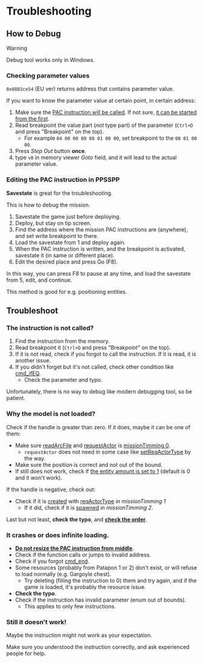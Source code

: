 # Troubleshooting

## How to Debug

> [!WARNING]
> Debug tool works only in Windows.

### Checking parameter values

`0x0883ce54` (EU ver) returns address that contains parameter value.

If you want to know the parameter value at certain point, in certain address:

1. Make sure the [PAC instruction will be called](#the-instruction-is-not-called). If not sure, [it can be started from the first](#editing-the-pac-instruction-in-ppsspp).
2. Read breakpoint the value part (*not* type part) of the parameter (`Ctrl+D` and press "Breakpoint" on the top).
   - For example `04 00 00 00 08 01 00 00`, set breakpoint to the `08 01 00 00`.
3. Press *Step Out* button **once**.
4. type `v0` in memory viewer *Goto* field, and it will lead to the actual parameter value.

### Editing the PAC instruction in PPSSPP

**Savestate** is great for the troubleshooting.

This is how to debug the mission.

1. Savestate the game just before deploying.
2. Deploy, but stay on tip screen.
3. Find the address where the mission PAC instructions are (anywhere), and set write breakpoint to there.
4. Load the savestate from 1 and deploy again.
5. When the PAC instruction is written, and the breakpoint is activated, savestate it (in same or different place).
6. Edit the desired place and press Go (F8).

In this way, you can press F8 to pause at any time, and load the savestate from 5, edit, and continue.

This method is good for e.g. positioning entities.

## Troubleshoot

### The instruction is not called?

1. Find the instruction from the memory.
2. Read breakpoint it (`Ctrl+D` and press "Breakpoint" on the top).
3. If it is not read, check if you forgot to call the instruction. If it is read, it is another issue.
4. If you didn't forget but it's not called, check other condition like [cmd_ifEQ](../cmd_ifeq.md).
   - Check the parameter and typo.

Unfortunately, there is no way to debug like modern debugging tool, so be patient.

### Why the model is not loaded?

Check if the handle is greater than zero. If it does, maybe it can be one of them:

- Make sure [readArcFile](../readarcfile.md) and [requestActor](../requestactor.md) is [missionTimming 0](./how-to-define-a-mission.md).
   - `requestActor` does not need in some case like [setReqActorType](../setreqactortype.md) by the way.
- Make sure the position is correct and not out of the bound.
- If still does not work, check if [the entity amount is set to 1](../setreqactorcount.md) (default is 0 and it won't work).

If the handle is negative, check out:

- Check if it is [created](../create.md) with [reqActorType](../setreqactortype.md) *in missionTimming 1*
   - If it did, check if it is [spawned](../spawn.md) *in missionTimming 2*.

Last but not least, **check the typo**, and [**check the order**](./how-to-define-a-mission.md).

### It crashes or does infinite loading.

- [**Do not resize the PAC instruction from middle**](./writing-pac.md).
- Check if the function calls or jumps to invalid address.
- Check if you forgot [cmd_end](../cmd_end.md).
- Some resources (probably from Patapon 1 or 2) don't exist, or will refuse to load normally (e.g. Gargoyle chest).
   - Try deleting (filling the instruction to 0) them and try again, and if the game is loaded, it's probably the resource issue.
- **Check the typo**.
- Check if the instruction has invalid parameter (enum out of bounds).
   - This applies to only few instructions.

### Still it doesn't work!

Maybe the instruction might not work as your expectation.

Make sure you understood the instruction correctly, and ask experienced people for help.